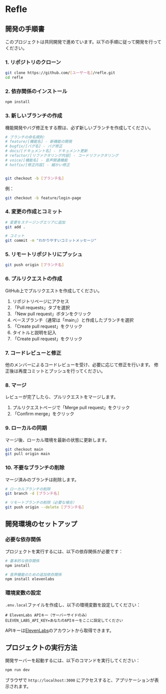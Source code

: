 # Refle

## 開発の手順書

このプロジェクトは共同開発で進めています。以下の手順に従って開発を行ってください。

### 1. リポジトリのクローン

```bash
git clone https://github.com/[ユーザー名]/refle.git
cd refle
```

### 2. 依存関係のインストール

```bash
npm install
```

### 3. 新しいブランチの作成

機能開発やバグ修正をする際は、必ず新しいブランチを作成してください。

```bash
# ブランチの命名規則:
# feature/[機能名] - 新機能の開発
# bugfix/[バグ名] - バグ修正
# docs/[ドキュメント名] - ドキュメント更新
# refactor/[リファクタリング内容] - コードリファクタリング
# voice/[機能名] - 音声関連機能
# hotfix/[修正内容] - 細かい修正


git checkout -b [ブランチ名]
```

例：
```bash
git checkout -b feature/login-page
```

### 4. 変更の作成とコミット

```bash
# 変更をステージングエリアに追加
git add .

# コミット
git commit -m "わかりやすいコミットメッセージ"
```

### 5. リモートリポジトリにプッシュ

```bash
git push origin [ブランチ名]
```

### 6. プルリクエストの作成

GitHub上でプルリクエストを作成してください。
1. リポジトリページにアクセス
2. 「Pull requests」タブを選択
3. 「New pull request」ボタンをクリック
4. ベースブランチ（通常は「main」）と作成したブランチを選択
5. 「Create pull request」をクリック
6. タイトルと説明を記入
7. 「Create pull request」をクリック

### 7. コードレビューと修正

他のメンバーによるコードレビューを受け、必要に応じて修正を行います。
修正後は再度コミットとプッシュを行ってください。

### 8. マージ

レビューが完了したら、プルリクエストをマージします。
1. プルリクエストページで「Merge pull request」をクリック
2. 「Confirm merge」をクリック

### 9. ローカルの同期

マージ後、ローカル環境を最新の状態に更新します。

```bash
git checkout main
git pull origin main
```

### 10. 不要なブランチの削除

マージ済みのブランチは削除します。

```bash
# ローカルブランチの削除
git branch -d [ブランチ名]

# リモートブランチの削除（必要な場合）
git push origin --delete [ブランチ名]
```

## 開発環境のセットアップ

### 必要な依存関係

プロジェクトを実行するには、以下の依存関係が必要です：

```bash
# 基本的な依存関係
npm install

# 音声機能のための追加依存関係
npm install elevenlabs
```

### 環境変数の設定

`.env.local`ファイルを作成し、以下の環境変数を設定してください：

```
# ElevenLabs APIキー（サーバーサイドのみ）
ELEVEN_LABS_API_KEY=あなたのAPIキーをここに設定してください
```

APIキーは[ElevenLabs](https://elevenlabs.io/)のアカウントから取得できます。

## プロジェクトの実行方法

開発サーバーを起動するには、以下のコマンドを実行してください：

```bash
npm run dev
```

ブラウザで `http://localhost:3000` にアクセスすると、アプリケーションが表示されます。